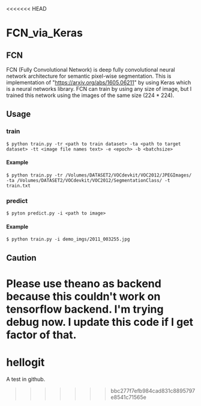 <<<<<<< HEAD
# FCN_via_Keras

## FCN

FCN (Fully Convolutional Network) is deep fully convolutional neural network architecture for semantic pixel-wise segmentation. This is implementation of "https://arxiv.org/abs/1605.06211" by using Keras which is a neural networks library. FCN can train by using any size of image, but I trained this network using the images of the same size (224 * 224).

## Usage

### train

```
$ python train.py -tr <path to train dataset> -ta <path to target dataset> -tt <image file names text> -e <epoch> -b <batchsize>
```
#### Example
```
$ python train.py -tr /Volumes/DATASET2/VOCdevkit/VOC2012/JPEGImages/ -ta /Volumes/DATASET2/VOCdevkit/VOC2012/SegmentationClass/ -t train.txt
```
### predict
```
$ pyton predict.py -i <path to image>
```
#### Example
```
$ python train.py -i demo_imgs/2011_003255.jpg
```

## Caution

Please use theano as backend  because this couldn't work on tensorflow backend. I'm trying debug now. I update this code if I get factor of that.
=======
# hellogit
A test in github.
>>>>>>> bbc277f7efb984cad831c8895797e8541c71565e
